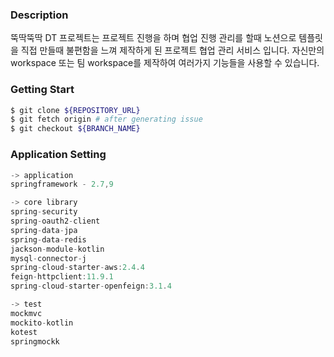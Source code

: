 ### Description

뚝딱뚝딱 DT 프로젝트는 프로젝트 진행을 하며 협업 진행 관리를 할때 노션으로 템플릿을 직접 만들때 불편함을 느껴 제작하게 된 프로젝트 협업 관리 
서비스 입니다. 자신만의 workspace 또는 팀 workspace를 제작하여 여러가지 기능들을 사용할 수 있습니다.


### Getting Start
```bash
$ git clone ${REPOSITORY_URL}
$ git fetch origin # after generating issue
$ git checkout ${BRANCH_NAME}
```

### Application Setting
```a
-> application 
springframework - 2.7,9

-> core library
spring-security
spring-oauth2-client
spring-data-jpa
spring-data-redis
jackson-module-kotlin
mysql-connector-j
spring-cloud-starter-aws:2.4.4
feign-httpclient:11.9.1
spring-cloud-starter-openfeign:3.1.4

-> test
mockmvc
mockito-kotlin
kotest
springmockk
```

